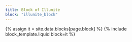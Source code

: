 ```yaml
---
title: Block of Illunite
block: "illunite_block"
---
```


{% assign it = site.data.blocks[page.block] %}
{% include block_template.liquid block=it %}

